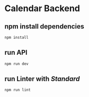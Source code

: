 # **Calendar Backend**

## npm install dependencies

```bash
npm install
```

## run API

```bash
npm run dev
```

## run Linter with **_Standard_**

```bash
npm run lint
```
